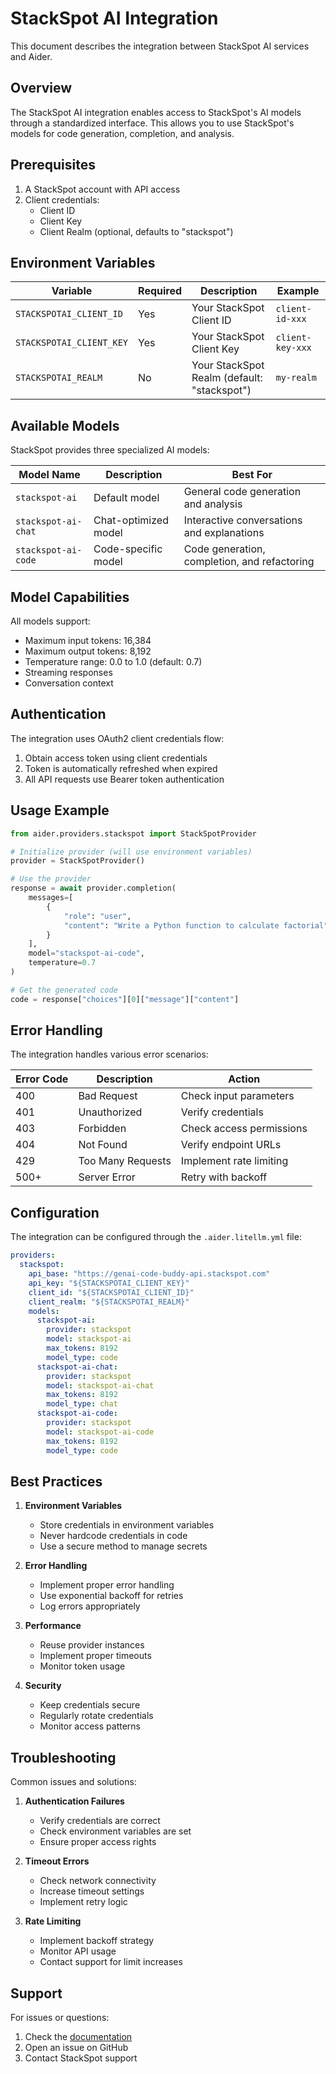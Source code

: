 # StackSpot AI Integration

This document describes the integration between StackSpot AI services and Aider.

## Overview

The StackSpot AI integration enables access to StackSpot's AI models through a standardized interface. This allows you to use StackSpot's models for code generation, completion, and analysis.

## Prerequisites

1. A StackSpot account with API access
2. Client credentials:
   - Client ID
   - Client Key
   - Client Realm (optional, defaults to "stackspot")

## Environment Variables

| Variable | Required | Description | Example |
|----------|----------|-------------|---------|
| `STACKSPOTAI_CLIENT_ID` | Yes | Your StackSpot Client ID | `client-id-xxx` |
| `STACKSPOTAI_CLIENT_KEY` | Yes | Your StackSpot Client Key | `client-key-xxx` |
| `STACKSPOTAI_REALM` | No | Your StackSpot Realm (default: "stackspot") | `my-realm` |

## Available Models

StackSpot provides three specialized AI models:

| Model Name | Description | Best For |
|------------|-------------|-----------|
| `stackspot-ai` | Default model | General code generation and analysis |
| `stackspot-ai-chat` | Chat-optimized model | Interactive conversations and explanations |
| `stackspot-ai-code` | Code-specific model | Code generation, completion, and refactoring |

## Model Capabilities

All models support:
- Maximum input tokens: 16,384
- Maximum output tokens: 8,192
- Temperature range: 0.0 to 1.0 (default: 0.7)
- Streaming responses
- Conversation context

## Authentication

The integration uses OAuth2 client credentials flow:
1. Obtain access token using client credentials
2. Token is automatically refreshed when expired
3. All API requests use Bearer token authentication

## Usage Example

```python
from aider.providers.stackspot import StackSpotProvider

# Initialize provider (will use environment variables)
provider = StackSpotProvider()

# Use the provider
response = await provider.completion(
    messages=[
        {
            "role": "user",
            "content": "Write a Python function to calculate factorial"
        }
    ],
    model="stackspot-ai-code",
    temperature=0.7
)

# Get the generated code
code = response["choices"][0]["message"]["content"]
```

## Error Handling

The integration handles various error scenarios:

| Error Code | Description | Action |
|------------|-------------|---------|
| 400 | Bad Request | Check input parameters |
| 401 | Unauthorized | Verify credentials |
| 403 | Forbidden | Check access permissions |
| 404 | Not Found | Verify endpoint URLs |
| 429 | Too Many Requests | Implement rate limiting |
| 500+ | Server Error | Retry with backoff |

## Configuration

The integration can be configured through the `.aider.litellm.yml` file:

```yaml
providers:
  stackspot:
    api_base: "https://genai-code-buddy-api.stackspot.com"
    api_key: "${STACKSPOTAI_CLIENT_KEY}"
    client_id: "${STACKSPOTAI_CLIENT_ID}"
    client_realm: "${STACKSPOTAI_REALM}"
    models:
      stackspot-ai:
        provider: stackspot
        model: stackspot-ai
        max_tokens: 8192
        model_type: code
      stackspot-ai-chat:
        provider: stackspot
        model: stackspot-ai-chat
        max_tokens: 8192
        model_type: chat
      stackspot-ai-code:
        provider: stackspot
        model: stackspot-ai-code
        max_tokens: 8192
        model_type: code
```

## Best Practices

1. **Environment Variables**
   - Store credentials in environment variables
   - Never hardcode credentials in code
   - Use a secure method to manage secrets

2. **Error Handling**
   - Implement proper error handling
   - Use exponential backoff for retries
   - Log errors appropriately

3. **Performance**
   - Reuse provider instances
   - Implement proper timeouts
   - Monitor token usage

4. **Security**
   - Keep credentials secure
   - Regularly rotate credentials
   - Monitor access patterns

## Troubleshooting

Common issues and solutions:

1. **Authentication Failures**
   - Verify credentials are correct
   - Check environment variables are set
   - Ensure proper access rights

2. **Timeout Errors**
   - Check network connectivity
   - Increase timeout settings
   - Implement retry logic

3. **Rate Limiting**
   - Implement backoff strategy
   - Monitor API usage
   - Contact support for limit increases

## Support

For issues or questions:
1. Check the [documentation](https://docs.stackspot.com)
2. Open an issue on GitHub
3. Contact StackSpot support 